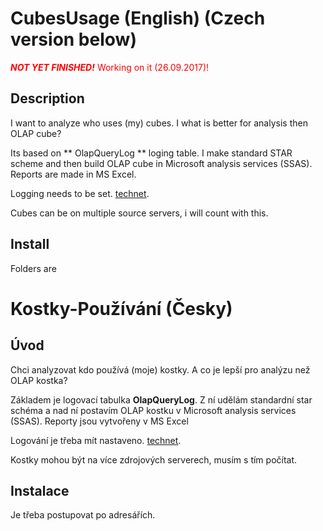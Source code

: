 # CubesUsage (English) (Czech version below)

<span style="color:red">***NOT YET FINISHED!*** Working on it (26.09.2017)!</span>


## Description

I want to analyze who uses (my) cubes. I what is better for analysis then OLAP cube?

Its based on ** OlapQueryLog ** loging table. I make standard STAR scheme and then build OLAP cube in Microsoft analysis services (SSAS).
Reports are made in MS Excel.

Logging needs to be set. [technet](https://technet.microsoft.com/en-us/library/cc917676.aspx). 

Cubes can be on multiple source servers, i will count with this.

## Install
Folders are 

# Kostky-Používání (Česky)
## Úvod

Chci analyzovat kdo používá (moje) kostky. A co je lepší pro analýzu než OLAP kostka?

Základem je logovací tabulka **OlapQueryLog**. Z ní udělám standardní star schéma a nad ní postavím OLAP kostku v Microsoft analysis services (SSAS).
Reporty jsou vytvořeny v MS Excel

Logování je třeba mít nastaveno. [technet](https://technet.microsoft.com/en-us/library/cc917676.aspx). 

Kostky mohou být na více zdrojových serverech, musím s tím počítat.

## Instalace
Je třeba postupovat po adresářích.






